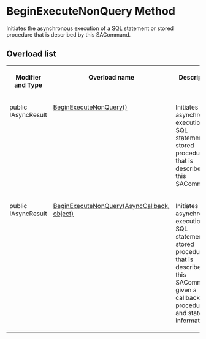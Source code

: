 <!-- loio3c0ea3fb6c5f1014ad4f91cc48bdae3b -->

# BeginExecuteNonQuery Method

Initiates the asynchronous execution of a SQL statement or stored procedure that is described by this SACommand.



## Overload list


<table>
<tr>
<th valign="top">

Modifier and Type



</th>
<th valign="top">

Overload name



</th>
<th valign="top">

Description



</th>
</tr>
<tr>
<td valign="top">

public IAsyncResult



</td>
<td valign="top">

 [BeginExecuteNonQuery\(\)](beginexecutenonquery-method-3c0e94a.md) 



</td>
<td valign="top">

Initiates the asynchronous execution of a SQL statement or stored procedure that is described by this SACommand.



</td>
</tr>
<tr>
<td valign="top">

public IAsyncResult



</td>
<td valign="top">

 [BeginExecuteNonQuery\(AsyncCallback, object\)](beginexecutenonquery-asynccallback-object-method-3c0e9c5.md) 



</td>
<td valign="top">

Initiates the asynchronous execution of a SQL statement or stored procedure that is described by this SACommand, given a callback procedure and state information.



</td>
</tr>
</table>

